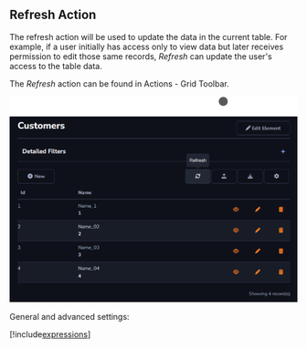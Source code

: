 ## Refresh Action

The refresh action will be used to update the data in the current table. For example, if a user initially has access only to view data but later receives permission to edit those same records, *Refresh* can update the user's access to the table data.

The *Refresh* action can be found in Actions - Grid Toolbar.

![](../../media/Action_refresh_example_1.png)

General and advanced settings:

[!include[expressions](overview_action.md)]